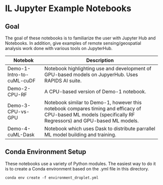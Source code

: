 # IL Jupyter Example Notebooks

## Goal

The goal of these notebooks is to familiarize the user with Jupyter Hub and Notebooks. In addition, give examples of remote sensing/geospatial analysis work done with various tools on JupyterHub. 

| Notebok | Description |
| ----------- | ----------- |
| Demo-1-Intro-to-cuML-cuDF | Notebook highlighting use and development of GPU-based models on JupyerHub. Uses RAPIDS AI suite. |
| Demo-2-CPU-RF | A CPU-based version of Demo-1 notebook. |
| Demo-3-CPU-vs-GPU | Notebook similar to Demo-1, however this notebook compares timing and efficacy of CPU-based ML models (specifically RF Regressors) and GPU-based ML models. |
| Demo-4-cuML-Dask | Notebook which uses Dask to distribute parrallel ML model building and training. |

## Conda Environment Setup

These notebooks use a variety of Python modules. The easiest way to do it is to create a Conda environment based on the .yml file in this directory.

`conda env create -f environment_droplet.yml`



